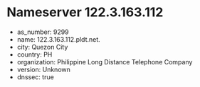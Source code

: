# Nameserver 122.3.163.112

* as_number: 9299
* name: 122.3.163.112.pldt.net.
* city: Quezon City
* country: PH
* organization: Philippine Long Distance Telephone Company
* version: Unknown
* dnssec: true
